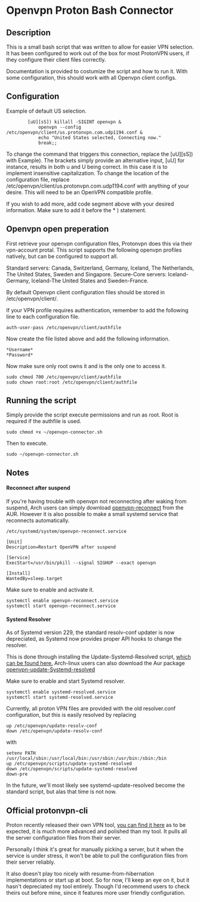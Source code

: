 # Openvpn Proton Bash Connector

## Description
This is a small bash script that was written to allow for easier VPN selection.
It has been configured to work out of the box for most ProtonVPN users, 
if they configure their client files correctly.

Documentation is provided to costumize the script and how to run it.
With some configuration, this should work with all Openvpn client configs. 

## Configuration
Example of default US selection.
``` 
		[uU][sS]) killall -SIGINT openvpn &
			openvpn --config /etc/openvpn/client/us.protonvpn.com.udp1194.conf &
			echo "United States selected, Connecting now."
			break;;
```
To change the command that triggers this connection, replace the [uU][sS]) with Example).
The brackets simply provide an alternative input, [uU] for instance, results in both u and U being correct. 
In this case it is to implement insensitive capitalization. 
To change the location of the configuration file, replace /etc/openvpn/client/us.protonvpn.com.udp1194.conf with anything of your desire. This will need to be an OpenVPN compatible profile. 

If you wish to add more, add code segment above with your desired information. Make sure to add it before the * ) statement. 

## Openvpn open preperation
First retrieve your openvpn configuration files, Protonvpn does this via their vpn-account protal.
This script supports the following openvpn profiles natively, but can be configured to support all.

Standard servers: Canada, Switzerland, Germany, Iceland, The Netherlands, The United States, Sweden and Singapore.
Secure-Core servers: Iceland-Germany, Iceland-The United States and Sweden-France.

By default Openvpn client configuration files should be stored in /etc/openvpn/client/. 

If your VPN profile requires authentication, remember to add the following line to each configuration file. 
```
auth-user-pass /etc/openvpn/client/authfile
```


Now create the file listed above and add the following information.
```
*Username*
*Password*
```


Now make sure only root owns it and is the only one to access it.
```
sudo chmod 700 /etc/openvpn/client/authfile
sudo chown root:root /etc/openvpn/client/authfile
```


## Running the script
Simply provide the script execute permissions and run as root. Root is required if the authfile is used.

```
sudo chmod +x ~/openvpn-connector.sh
```

Then to execute.
```
sudo ~/openvpn-connector.sh
```

## Notes 

#### Reconnect after suspend
If you're having trouble with openvpn not reconnecting after waking from suspend,
Arch users can simply download [openvpn-reconnect](https://aur.archlinux.org/packages/openvpn-reconnect/) from the AUR.
However it is also possible to make a small systemd service that reconnects automatically.

```
/etc/systemd/system/openvpn-reconnect.service
```
```
[Unit]
Description=Restart OpenVPN after suspend

[Service]
ExecStart=/usr/bin/pkill --signal SIGHUP --exact openvpn

[Install]
WantedBy=sleep.target
```
Make sure to enable and activate it.
```
systemctl enable openvpn-reconnect.service
systemctl start openvpn-reconnect.service
```


#### Systend Resolver
As of Systemd version 229, the standard resolv-conf updater is now depreciated,
as Systemd now provides proper API hooks to change the resolver.

This is done through installing the Update-Systemd-Resolved script, [which can be found here.](https://github.com/jonathanio/update-systemd-resolved)
Arch-linux users can also download the Aur package [openvpn-update-Systemd-resolved](https://aur.archlinux.org/packages/openvpn-update-systemd-resolved/)

Make sure to enable and start Systemd resolver.
```
systemctl enable systemd-resolved.service
systemctl start systemd-resolved.service
```

Currently, all proton VPN files are provided with the old resolver.conf configuration,
but this is easily resolved by replacing
```
up /etc/openvpn/update-resolv-conf
down /etc/openvpn/update-resolv-conf
```

with
```
setenv PATH /usr/local/sbin:/usr/local/bin:/usr/sbin:/usr/bin:/sbin:/bin
up /etc/openvpn/scripts/update-systemd-resolved
down /etc/openvpn/scripts/update-systemd-resolved
down-pre
```

In the future, we'll most likely see systemd-update-resolved become the standard script, but alas that time is not now.



## Official protonvpn-cli
Proton recently released their own VPN tool, [you can find it here](https://github.com/ProtonVPN/protonvpn-cli)
as to be expected, it is much more advanced and polished than my tool. 
It pulls all the server configuration files from their server.

Personally I think it's great for manually picking a server, but it when the service is under stress, 
it won't be able to pull the configuration files from their server reliably. 

It also doesn't play too nicely with resume-from-hibernation implementations or start up at boot.
So for now, I'll keep an eye on it, but it hasn't depreciated my tool entirely. 
Though I'd recommend users to check theirs out before mine, since it features more user friendly configuration.
